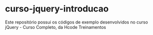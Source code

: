 # curso-jquery-introducao
Este repositório possui os códigos de exemplo desenvolvidos no curso jQuery - Curso Completo, da Hcode Treinamentos
